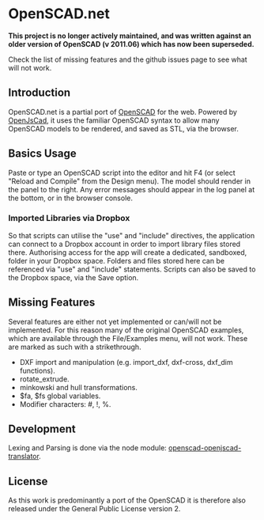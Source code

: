 OpenSCAD.net
============

**This project is no longer actively maintained, and was written against an older version of OpenSCAD (v 2011.06) which has now been superseded.**

Check the list of missing features and the github issues page to see what will not work.

## Introduction
OpenSCAD.net is a partial port of [OpenSCAD](http://www.openscad.org/) for the web. Powered by [OpenJsCad](http://joostn.github.com/OpenJsCad/), it uses the familiar OpenSCAD syntax to allow many OpenSCAD models to be rendered, and saved as STL, via the browser.

## Basics Usage

Paste or type an OpenSCAD script into the editor and hit F4 (or select "Reload and Compile" from the Design menu). The model should render in the panel to the right. Any error messages should appear in the log panel at the bottom, or in the browser console.

### Imported Libraries via Dropbox

So that scripts can utilise the "use" and "include" directives, the application can connect to a Dropbox account in order to import library files stored there. Authorising access for the app will create a dedicated, sandboxed, folder in your Dropbox space. Folders and files stored here can be referenced via "use" and "include" statements. Scripts can also be saved to the Dropbox space, via the Save option.

## Missing Features

Several features are either not yet implemented or can/will not be implemented. For this reason many of the original OpenSCAD examples, which are available through the File/Examples menu, will not work. These are marked as such with a strikethrough.

* DXF import and manipulation (e.g. import_dxf, dxf-cross, dxf_dim functions).
* rotate_extrude.
* minkowski and hull transformations.
* $fa, $fs global variables.
* Modifier characters: #, !, %.

## Development

Lexing and Parsing is done via the node module: [openscad-openjscad-translator](https://github.com/garyhodgson/openscad-openjscad-translator).

## License

As this work is predominantly a port of the OpenSCAD it is therefore also released under the General Public License version 2.
